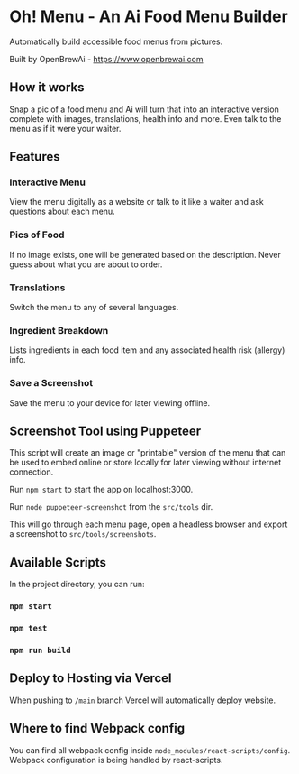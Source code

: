 # Oh! Menu - An Ai Food Menu Builder

Automatically build accessible food menus from pictures.

Built by OpenBrewAi - https://www.openbrewai.com

## How it works

Snap a pic of a food menu and Ai will turn that into an interactive version complete with images, translations, health info and more. Even talk to the menu as if it were your waiter.

## Features

### Interactive Menu

View the menu digitally as a website or talk to it like a waiter and ask questions about each menu.

### Pics of Food

If no image exists, one will be generated based on the description. Never guess about what you are about to order.

### Translations

Switch the menu to any of several languages.

### Ingredient Breakdown

Lists ingredients in each food item and any associated health risk (allergy) info.

### Save a Screenshot

Save the menu to your device for later viewing offline.

## Screenshot Tool using Puppeteer

This script will create an image or "printable" version of the menu that can be used to embed online or store locally for later viewing without internet connection.

Run `npm start` to start the app on localhost:3000.

Run `node puppeteer-screenshot` from the `src/tools` dir.

This will go through each menu page, open a headless browser and export a screenshot to `src/tools/screenshots`.

## Available Scripts

In the project directory, you can run:

### `npm start`

### `npm test`

### `npm run build`

## Deploy to Hosting via Vercel

When pushing to `/main` branch Vercel will automatically deploy website.

## Where to find Webpack config

You can find all webpack config inside `node_modules/react-scripts/config`. Webpack configuration is being handled by react-scripts.
